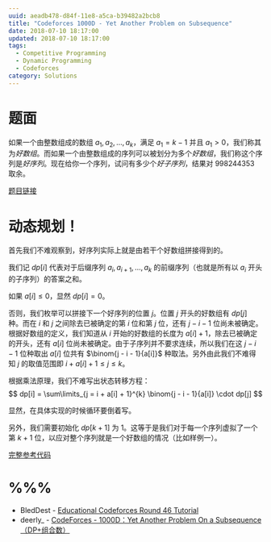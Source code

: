 ```yaml
---
uuid: aeadb478-d84f-11e8-a5ca-b39482a2bcb8
title: "Codeforces 1000D - Yet Another Problem on Subsequence"
date: 2018-07-10 18:17:00
updated: 2018-07-10 18:17:00
tags: 
  - Competitive Programming
  - Dynamic Programming
  - Codeforces
category: Solutions
---
```


# 题面

如果一个由整数组成的数组 $a_1, a_2, \dots, a_k$，满足 $a_1 = k - 1$ 并且 $a_1 > 0$，我们称其为*好数组*。而如果一个由整数组成的序列可以被划分为多个*好数组*，我们称这个序列是*好序列*。现在给你一个序列，试问有多少个*好子序列*，结果对 998244353 取余。

[题目链接](http://codeforces.com/problemset/problem/1000/D)

# 动态规划！

首先我们不难观察到，好序列实际上就是由若干个好数组拼接得到的。

我们记 $dp[i]$ 代表对于后缀序列 $a_i, a_{i + 1}, \dots, a_k$ 的前缀序列（也就是所有以 $a_i$ 开头的子序列）的答案之和。

如果 $a[i] \le 0$，显然 $dp[i] = 0$。

否则，我们枚举可以拼接下一个好序列的位置 $j$。位置 $j$ 开头的好数组有 $dp[j]$ 种。而在 $i$ 和 $j$ 之间除去已被确定的第 $i$ 位和第 $j$ 位，还有 $j - i - 1$ 位尚未被确定。根据好数组的定义，我们知道从 $i$ 开始的好数组的长度为 $a[i] + 1$，除去已被确定的开头，还有 $a[i]$ 位尚未被确定。由于子序列并不要求连续，所以我们在这 $j - i - 1$ 位种取出 $a[i]$ 位共有 $\binom{j - i - 1}{a[i]}$ 种取法。另外由此我们不难得知 $j$ 的取值范围即 $i + a[i] + 1\le j \le k$。

根据乘法原理，我们不难写出状态转移方程：
$$
dp[i] = \sum\limits_{j = i + a[i] + 1}^{k} \binom{j - i - 1}{a[i]} \cdot dp[j]
$$

显然，在具体实现的时候循环要倒着写。

另外，我们需要初始化 $dp[k + 1]$ 为 $1$。这等于是我们对于每一个序列虚拟了一个第 $k + 1$ 位，以应对整个序列就是一个好数组的情况（比如样例一）。

[完整参考代码](https://github.com/codgician/ICPC/blob/master/Codeforces/1000D/dp.cpp)

# %%%

- BledDest - [Educational Codeforces Round 46 Tutorial](http://codeforces.com/blog/entry/60288)
- deerly_ - [CodeForces - 1000D：Yet Another Problem On a Subsequence （DP+组合数）](https://blog.csdn.net/deerly_/article/details/80963405)